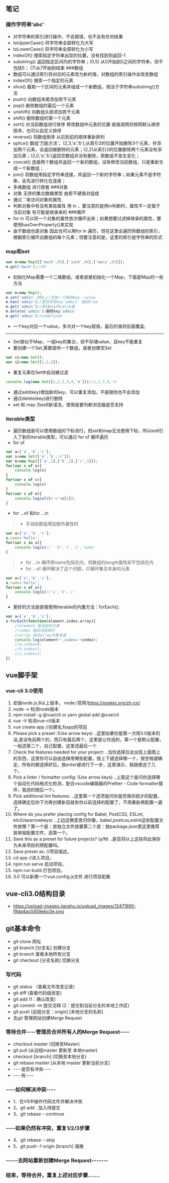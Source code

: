 ## 笔记
### 操作字符串'abc'
* 对字符串的索引进行操作，不会报错，也不会有任何结果
* toUpperCase() 将字符串全部转化为大写
* toLowerCase() 将字符串全部转化为小写
* indexOf() 搜索指定字符串出现的位置，没有找到则返回-1
* substring() 返回指定区间内的字符串；(0,5) 从0开始到5之间的字符串，但不包括5； (7)从7开始到结束
###数组
* 数组可以通过索引将对应的元素改为新的值，对数组的索引操作会改变数组
* indexOf() 搜索一个指定的元素
* slice()  截取一个区间的元素并组成一个新数组，相当于字符串substring()方法
* push() 向数组末尾添加若干元素
* pop() 删除数组的最后一个元素
* unshift() 向数组头部添加若干元素
* shift() 删除数组的第一个元素
* sort() 对当前数组进行排序 修改数组中元素的位置 直接调用将按照默认顺序排序，也可以自定义排序
* reverse() 将数组倒序 从后到前的顺序重新排列
* splice() 数组‘万能方法’，(2,3,'a','b');从索引2的位置开始删除3个元素，并添加两个元素，会返回被删除的元素；(2,2)从索引2的位置删除两个元素没有添加元素；(2,0,'a','b')返回空数组并没有删除，原数组不发生变化；
* concat() 连接两个数组并返回一个新的数组，没有修改当前数组，只是重新生成一个新数组；
* join() 将数组用指定字符串连接，并返回一个新的字符串；如果元素不是字符串，会先进行转化在连接；
* 多维数组 进行嵌套
###对象
* 对象 无序的集合数据类型 由若干键值对组成
* 通过 '.'来访问对象的属性
* 判断对象中有没有某些属性 用 in  ，要注意的是用in判断时，属性不一定属于当前对象 有可能是继承来的
###循环
* for in 可以将一个对象的属性依次循环出来；如果想要过滤掉继承的属性，要使用hasOwnProperty()来实现
* 由于数组也是对象 因此也可以用for in 遍历，但在这里会遍历除数组的索引，根据索引循环出数组的每个元素；但要注意的是，这里的索引是字符串的形式
### map和set
```javascript
var m=new Map([['mack',95],['jack',84],['mary',87]]);
m.get('mack');//95
```
* 初始化Map需要一个二维数组，或者直接初始化一个Map，下面是Map的一些方法
```javascript
var m=new Map();
m.set('admin',98);//添加一个新的key--value
m.has('admin')//是否存在key'admin' 返回true
m.get('admin')//查找key的value值
m.delete('admin')/删除key'admin'
m.get('admin')//undefined
```
* 一个key对应一个value，多次对一个key赋值，最后的值将前面覆盖;
***
* Set类似于Map，一组key的集合，但不存储value，且key不能重复
* 要创建一个Set,需要提供一个数组，或者创建空Set
```javascript
var s1=new Set();
var s2=new Set([1,2,3]);
```
* 重复元素在Set中自动被过滤
```javascript
console.log(new Set([1,2,2,3,4,'4']))//1,2,3,4,'4'
```
* 通过add(key)增加新的key，可以重复添加，不报错但也不会添加
* 通过delete(key)进行删除
* set 和 map 为es6新语法，使用是要判断浏览器是否支持
### iterable类型
* 遍历数组是可以使用数组的下标进行，但set和map无法使用下标，所以es6引入了新的iterable类型，可以通过 for of 循环遍历
* for of
```javascript
var a=['a','b','c'];
var s=new Set(['a','b','c']);
var m=new Map([['a',1],['b',2],['c',3]]);
for(var x of a){
    console.log(x)
}
for(var x of s){
    console.log(x)
}
for(var x of m){
    console.log(x[0]+'='+x[1]);
}
```
* for ...of 和for ...in
>* 手动给数组增加额外属性时 
```javascript
var a=['a','b','c'];
a.name='hello';
for(var x in a){
    console.log(x)//  '0','1','2','name'
}
```
>* for ...in  循环把name包括在内，但数组的length属性却不包括在内
>* for ...of  循环解决了这个问题，只循环集合本身的元素
```javascript
var a=['a','b','c'];
a.name='hello';
for(var x of a){
    console.log(x)//'a','b','c'
}
```
* 更好的方法是直接使用iterable的内置方法：forEach();
```javascript
var a=['a','b','c'];
a.forEach(function(element,index,array){
    //element 值当前的元素
    //index 指向当前索引
    //array 指向array对象本身
    console.log(element+',index='+index);
    //a,index=0;
    //b,index=1;
    //c,index=3;
})
```
## vue脚手架
### vue-cli 3.0使用
1. 安装node.js,8以上版本。 node:/官网/https://nodejs.org/zh-cn/
2. node -v 检测node版本
3. npm install -g @vue/cli or yarn global add @vue/cli
4. vue -V 检测vue-cli版本
5. vue create app //创建名为app的项目
6. Please pick a preset :(Use arrow keys)
..这里如果你是第一次用3.0版本的话,是没有前两个的，而只有最后两个，这里是让你选的，第一个是默认配置，一般选第二个，自己配置，这里选最后一个
7. Check the features needed for your project:
..当你选择后会出现上面图上的东西，这里你可以自由选择用哪些配置，按上下键选择哪一个，按空格键确定，所有的都选择好后，按enter键进行下一步，这里演示，我随便选了几个。
8. Pick a linter / formatter config: (Use arrow keys)
..上面这个是问你选择哪个自动化代码格式化检测，配合vscode编辑器的Prettier - Code formatter插件，我选的随后一个。
9. Pick additional lint features: 
..这里第一个选项是问你是否保存刚才的配置，选择确定后你下次再创建新目就有你以前选择的配置了，不用重新再配置一遍了。
10. Where do you prefer placing config for Babel, PostCSS, ESLint, etc(Usearrowkeys) ..上边这俩意思问你像，babel,postcss,eslint这些配置文件放哪？第一个是：放独立文件放置第二个是：放package.json里这里推荐放单独配置文件，选第一个。
11.  Save this as a preset for future projects? (y/N) 
..是否将以上这些将此保存为未来项目的预配置吗。
12. Save preset as: //项目描述。
13. cd app //进入项目。
14. npm run serve 启动项目。
15. npm run build 打包项目。
16. 3.0 可以新建一个vue.config.js文件 进行项目配置
## vue-cli3.0结构目录
* https://upload-images.jianshu.io/upload_images/12471895-f9da4ac0459ebc0e.png

## git基本命令
* git clone 网址
* git branch [分支名] 创建分支
* git branch 查看本地所有分支
* git checkout [分支名称] 切换分支
### 写代码
* git status （查看文件改变记录）
* git diff (查看代码级改变)
* git add (1：确认改变)
* git commit -m 提交注释 (2：提交到当前分支的本地工作区)
* git push [远程分支：origin] [本地分支的名称]
* 去git 管理网站创建Merge Request
### 等待合并----管理员合并所有人的Merge Request----
* checkout master (切换至Master)
* git pull (从远程master 更新至 本地master)
* checkout [branch] (切换至本地分支)
* git rebase master [从本地 master 更新当前分支]
* ----是否有冲突----
* ----有----
### ----如何解决冲突----
* 1、在VS中操作代码文件并解决冲突
* 2、git add . 加入待提交
* 3、git rebase --continue 
### ----如果仍然有冲突，重复1/2/3步骤
* 4、git rebase --skip
* 5、git push -f origin [branch] 强推
### -----去网站重新创建Merge Request-------
### 结束，等待合并，重复上述对应步骤.......